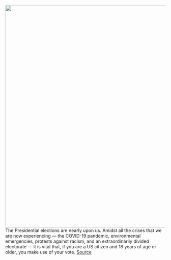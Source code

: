 <img src='https://cdn.vox-cdn.com/thumbor/dj3kB31sjx4kI9AqnR7TPwi_nww=/0x0:2040x1360/1200x800/filters:focal(857x517:1183x843)/cdn.vox-cdn.com/uploads/chorus_image/image/67298902/acastro_200503_4006_politicalInfluencers_0001.0.jpg' width='700px' /><br/>
The Presidential elections are nearly upon us. Amidst all the crises that we are now experiencing — the COVID-19 pandemic, environmental emergencies, protests against racism, and an extraordinarily divided electorate — it is vital that, if you are a US citizen and 18 years of age or older, you make use of your vote.
<a href='https://www.theverge.com/21401540/absentee-vote-mail-presidential-elections-ballots-how-to'> Source <a/>